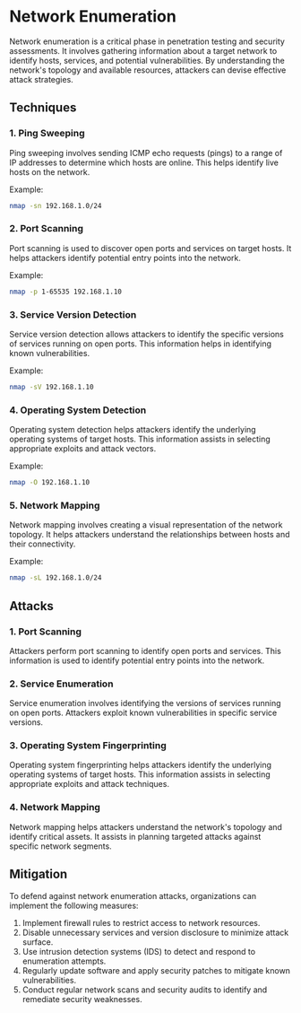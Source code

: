# Network Enumeration

Network enumeration is a critical phase in penetration testing and security assessments. It involves gathering information about a target network to identify hosts, services, and potential vulnerabilities. By understanding the network's topology and available resources, attackers can devise effective attack strategies.

## Techniques

### 1. Ping Sweeping

Ping sweeping involves sending ICMP echo requests (pings) to a range of IP addresses to determine which hosts are online. This helps identify live hosts on the network.

Example:
```bash
nmap -sn 192.168.1.0/24
```
### 2. Port Scanning
Port scanning is used to discover open ports and services on target hosts. It helps attackers identify potential entry points into the network.

Example:

```bash
nmap -p 1-65535 192.168.1.10
```
### 3. Service Version Detection
Service version detection allows attackers to identify the specific versions of services running on open ports. This information helps in identifying known vulnerabilities.

Example:

```bash
nmap -sV 192.168.1.10
```
### 4. Operating System Detection
Operating system detection helps attackers identify the underlying operating systems of target hosts. This information assists in selecting appropriate exploits and attack vectors.

Example:

```bash
nmap -O 192.168.1.10
```

### 5. Network Mapping
Network mapping involves creating a visual representation of the network topology. It helps attackers understand the relationships between hosts and their connectivity.

Example:

```bash
nmap -sL 192.168.1.0/24
```

## Attacks

### 1. Port Scanning
Attackers perform port scanning to identify open ports and services. This information is used to identify potential entry points into the network.

### 2. Service Enumeration
Service enumeration involves identifying the versions of services running on open ports. Attackers exploit known vulnerabilities in specific service versions.

### 3. Operating System Fingerprinting
Operating system fingerprinting helps attackers identify the underlying operating systems of target hosts. This information assists in selecting appropriate exploits and attack techniques.

### 4. Network Mapping
Network mapping helps attackers understand the network's topology and identify critical assets. It assists in planning targeted attacks against specific network segments.

## Mitigation
To defend against network enumeration attacks, organizations can implement the following measures:

1. Implement firewall rules to restrict access to network resources.
2. Disable unnecessary services and version disclosure to minimize attack surface.
3. Use intrusion detection systems (IDS) to detect and respond to enumeration attempts.
4. Regularly update software and apply security patches to mitigate known vulnerabilities.
5. Conduct regular network scans and security audits to identify and remediate security weaknesses.
